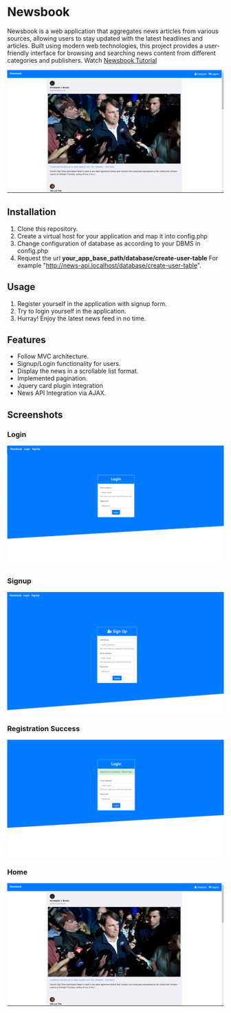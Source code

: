 # Newsbook
Newsbook is a web application that aggregates news articles from various sources, allowing users to stay updated with the latest headlines and articles. Built using modern web technologies, this project provides a user-friendly interface for browsing and searching news content from different categories and publishers.
 Watch [Newsbook Tutorial](https://drive.google.com/file/d/1LN7EToPOIuo2FYTJMZuhRcExK7HEBN-I/view?usp=drive_link)


 ![Screenshot 2](screenshots/news-dashboard.png)

## Installation
1. Clone this repository.
2. Create a virtual host for your application and map it into config.php
3. Change configuration of database as according to your DBMS in config.php
4. Request the url  **your_app_base_path/database/create-user-table**  For example "http://news-api.localhost/database/create-user-table".

## Usage
1. Register yourself in the application with signup form.
2. Try to login yourself in the application.
3. Hurray! Enjoy the latest news feed in no time.

## Features
* Follow MVC architecture.
* Signup/Login functionality for users.
* Display the news in a scrollable list format.
* Implemented pagination.
* Jquery card plugin integration 
* News API Integration via AJAX.

## Screenshots

### Login
![Screenshot 1](screenshots/login.png)

### Signup
![Screenshot 2](screenshots/signup.png)

### Registration Success
![Screenshot 2](screenshots/registration-successful.png)

### Home
![Screenshot 2](screenshots/news-dashboard.png)

